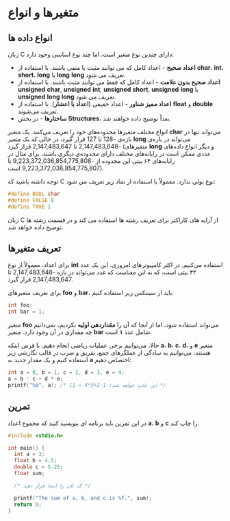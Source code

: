 # متغیرها و انواع

## انواع داده ها
زبان C دارای چندین نوع متغیر است، اما چند نوع اساسی وجود دارد:

- **اعداد صحیح** - اعداد کامل که می توانند مثبت یا منفی باشند.  با استفاده از **char**، **int**، **short**، **long** یا **long** **long** تعریف می شود.
- **اعداد صحیح بدون علامت** - اعداد کامل که فقط می توانند مثبت باشند.  با استفاده از **unsigned** **char**, **unsigned** **int**, **unsigned** **short**, **unsigned** **long** یا **unsigned** **long** **long** تعریف می شود.
- **اعداد ممیز شناور** - اعداد حقیقی (**اعداد با اعشار**). با استفاده از **float** و **double** تعریف می‌شوند.
- **ساختارها** - در بخش **Structures**، بعداً توضیح داده خواهند شد.

انواع مختلف متغیرها محدوده‌های خود را تعریف می‌کنند. یک متغیر **char** می‌تواند تنها در بازه‌ی -128 تا 127 قرار گیرد، در حالی که یک متغیر **long** می‌تواند در بازه‌ی -2,147,483,648 تا 2,147,483,647 قرار گیرد (متغیرهای **long** و دیگر انواع داده‌های عددی ممکن است در رایانه‌های مختلف دارای محدوده‌ی دیگری باشند، برای مثال در رایانه‌های ۶۴ بیتی این محدوده از -9,223,372,036,854,775,808 تا 9,223,372,036,854,775,807 است).

توجه داشته باشید که C نوع بولی ندارد.  معمولاً با استفاده از نماد زیر تعریف می شود:
```c
#define BOOL char
#define FALSE 0
#define TRUE 1
```

زبان C از آرایه های کاراکتر برای تعریف رشته ها استفاده می کند و در قسمت رشته ها توضیح داده خواهد شد.

## تعریف متغیرها

برای اعداد، معمولاً از نوع **int** استفاده می‌کنیم. در اکثر کامپیوترهای امروزی، این یک عدد ۳۲ بیتی است، که به این معناست که عدد می‌تواند در بازه -2,147,483,648 تا 2,147,483,647 قرار گیرد.

برای تعریف متغیرهای **foo** و **bar**، باید از سینتکس زیر استفاده کنیم:

```c
int foo;
int bar = 1;
```

متغیر **foo** می‌تواند استفاده شود، اما از آنجا که آن را **مقداردهی اولیه** نکردیم، نمی‌دانیم چه مقداری در آن وجود دارد. متغیر **bar** شامل عدد **۱** است.

حالا، می‌توانیم برخی عملیات ریاضی انجام دهیم. با فرض اینکه **a**، **b**، **c**، **d**، و **e** متغیر هستند، می‌توانیم به سادگی از عملگرهای جمع، تفریق و ضرب در قالب نگارشی زیر استفاده کنیم و یک مقدار جدید به **a** اختصاص دهیم:

```c
int a = 0, b = 1, c = 2, d = 3, e = 4;
a = b - c + d * e;
printf("%d", a); /* این چاپ خواهد شد: 1-2+3*4 = 11 */
```
## تمرین
در این تمرین باید برنامه ای بنویسید کنید که مجموع اعداد **a**، **b** و **c** را چاپ کند.

```c
#include <stdio.h>

int main() {
  int a = 3;
  float b = 4.5;
  double c = 5.25;
  float sum;

  /* کد تان را اینجا قرار دهید */

  printf("The sum of a, b, and c is %f.", sum);
  return 0;
}
```
